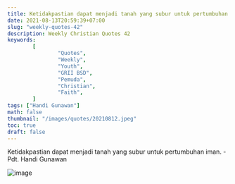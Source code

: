 ```yaml
---
title: Ketidakpastian dapat menjadi tanah yang subur untuk pertumbuhan iman
date: 2021-08-13T20:59:39+07:00
slug: "weekly-quotes-42"
description: Weekly Christian Quotes 42
keywords:
        [
                "Quotes",
                "Weekly",
                "Youth",
                "GRII BSD",
                "Pemuda",
                "Christian",
                "Faith",
        ]
tags: ["Handi Gunawan"]
math: false
thumbnail: "/images/quotes/20210812.jpeg"
toc: true
draft: false
---
```


Ketidakpastian dapat menjadi tanah yang subur untuk pertumbuhan iman. - Pdt. Handi Gunawan

![image](/images/quotes/20210812.jpeg)

